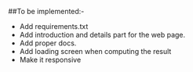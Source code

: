 ##To be implemented:-
- Add requirements.txt
- Add introduction and details part for the web page.
- Add proper docs.
- Add loading screen when computing the result
- Make it responsive